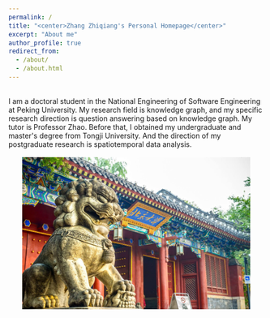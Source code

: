 ```yaml
---
permalink: /
title: "<center>Zhang Zhiqiang's Personal Homepage</center>"
excerpt: "About me"
author_profile: true
redirect_from: 
  - /about/
  - /about.html
---
```

<br/>
I am a doctoral student in the National Engineering of Software Engineering at Peking University. My research field is knowledge graph, and my specific research direction is question answering based on knowledge graph. My tutor is Professor Zhao. Before that, I obtained my undergraduate and master's degree from Tongji University. And the direction of my postgraduate research is spatiotemporal data analysis.
<br/>
<br/>
<center><img src='/images/homepage.jpeg' height="300"/></center>

